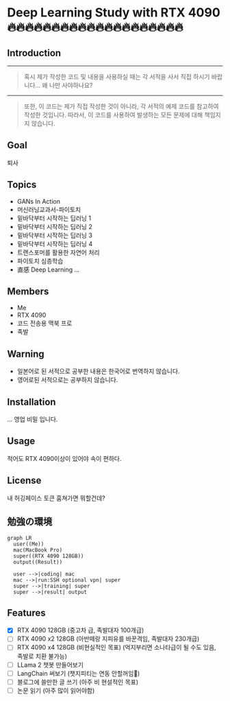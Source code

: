 # Deep Learning Study with RTX 4090 :fire::fire::fire::fire::fire::fire::fire::fire::fire::fire::fire::fire::fire::fire::fire::fire::fire::fire::fire::fire:

## Introduction

---
>혹시 제가 작성한 코드 및 내용을 사용하실 때는 각 서적을 사서 직접 하시기 바랍니다... 왜 나만 사야하나요?
---
>또한, 이 코드는 제가 직접 작성한 것이 아니라, 각 서적의 예제 코드를 참고하여 작성한 것입니다. 따라서, 이 코드를 사용하여 발생하는 모든 문제에 대해 책임지지 않습니다.

## Goal

퇴사

## Topics

* GANs In Action
* 머신러닝교과서-파이토치
* 밑바닥부터 시작하는 딥러닝 1
* 밑바닥부터 시작하는 딥러닝 2
* 밑바닥부터 시작하는 딥러닝 3
* 밑바닥부터 시작하는 딥러닝 4
* 트랜스포머를 활용한 자연어 처리
* 파이토치 심층학습
* 直感 Deep Learning ...

## Members

* Me
* RTX 4090
* 코드 전송용 맥북 프로
* 족발

## Warning

* 일본어로 된 서적으로 공부한 내용은 한국어로 번역하지 않습니다.
* 영어로된 서적으로는 공부하지 않습니다.

## Installation

... 영업 비밀 입니다.

## Usage

적어도 RTX 4090이상이 있어야 속이 편하다.

## License

내 허깅페이스 토큰 훔쳐가면 뭐할건데?

## 勉強の環境

```mermaid
graph LR
  user((Me))
  mac(MacBook Pro)
  super((RTX 4090 128GB))
  output((Result))

  user -->|coding| mac
  mac -->|run:SSH optional vpn| super
  super -->|training| super
  super -->|result| output
```

## Features

* [x] RTX 4090 128GB (중고차 급, 족발대자 100개급)
* [ ] RTX 4090 x2 128GB (아반떼랑 지피유를 바꾼격임, 족발대자 230개급)
* [ ] RTX 4090 x4 128GB (비현실적인 목표) (억지부리면 소나타급이 될 수도 있음, 족발로 치환 불가능)
* [ ] LLama 2 챗봇 만들어보기
* [ ] LangChain 써보기 (챗지피티는 연동 안할꺼임:money_mouth_face:)
* [ ] 블로그에 쓸만한 글 쓰기 (아주 비 현설적인 목표)
* [ ] 논문 읽기 (아주 많이 읽어야함)